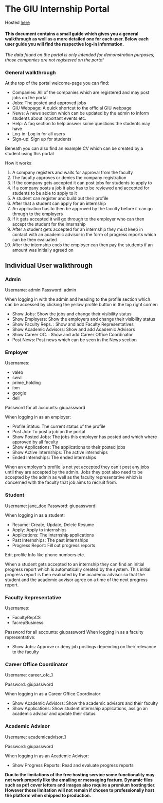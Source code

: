 # The GIU Internship Portal

Hosted [here](https://aqueous-headland-97420.herokuapp.com/)

#### This document contains a small guide which gives you a general walkthrough as well as a more detailed one for each user. Below each user guide you will find the respective log-in information.

*The data found on the portal is only intended for demonstration purposes; those companies are not registered on the
portal*

### General walkthrough

At the top of the portal welcome-page you can find:

- Companies: All of the companies which are registered and may post jobs on the portal
- Jobs: The posted and approved jobs
- GIU Webpage: A quick shortcut to the official GIU webpage
- News: A news section which can be updated by the admin to inform students about important events etc.
- Help: A faq section to help answer some questions the students may have
- Log-in: Log in for all users
- Sign-up: Sign up for students

Beneath you can also find an example CV which can be created by a student using this portal

How it works:

1. A company registers and waits for approval from the faculty
2. The faculty approves or denies the company registration
3. If the company gets accepted it can post jobs for students to apply to
4. If a company posts a job it also has to be reviewed and accepted for students to be able to apply to it
5. A student can register and build out their profile
6. After that a student can apply for an internship
7. An application has to then be approved by the faculty before it can go through to the employers
8. If it gets accepted it will go through to the employer who can then accept the student for the internship
9. After a student gets accepted for an internship they must keep in contact with an academic advisor in the form of
   progress reports which can be then evaluated
10. After the internship ends the employer can then pay the students if an amount was initially agreed on

## Individual User walkthrough

### Admin

Username: admin Password: admin

When logging in with the admin and heading to the profile section which can be accessed by clicking the yellow profile
button in the top right corner:

- Show Jobs: Show the jobs and change their visibility status
- Show Employers: Show the employers and change their visibility status
- Show Faculty Reps. : Show and add Faculty Representatives
- Show Academic Advisors: Show and add Academic Advisors
- Show Career OC. : Show and add Career Office Coordinator
- Post News: Post news which can be seen in the News section

### Employer

Usernames:

- valeo
- swvl
- prime_holding
- ibm
- google
- dell

Password for all accounts: giupassword

When logging in as an employer:

- Profile Status: The current status of the profile
- Post Job: To post a job on the portal
- Show Posted Jobs: The jobs this employer has posted and which where approved by all faculty
- Show Applications: The applications to their posted jobs
- Show Active Internships: The active internships
- Ended Internships: The ended internships

When an employer's profile is not yet accepted they can't post any jobs until they are accepted by the admin. Jobs they
post also need to be accepted by the admin as well as the faculty representative which is concerned with the faculty
that job aims to recruit from.

### Student

Username: jane_doe Password: giupassword

When logging in as a student:

- Resume: Create, Update, Delete Resume
- Apply: Apply to internships
- Applications: The internship applications
- Past Internships: The past internships
- Progress Report: Fill out progress reports

Edit profile Info like phone numbers etc.

When a student gets accepted to an internship they can find an initial progress report which is automatically created by
the system. This initial progress report is then evaluated by the academic advisor so that the student and the academic
advisor agree on a time of the next progress report.

### Faculty Representative

Usernames:

- FacultyRepCS
- facrepBusiness

Password for all accounts: giupassword When logging in as a faculty representative:

- Show Jobs: Approve or deny job postings depending on their relevance to the faculty

### Career Office Coordinator

Username: career_ofc_1

Password: giupassword

When logging in as a Career Office Coordinator:

- Show Academic Advisors: Show the academic advisors and their faculty
- Show Applications: Show student internship applications, assign an academic advisor and update their status

### Academic Advisor

Username: academicadvisor_1

Password: giupassword

When logging in as an Academic Advisor:

- Show Progress Reports: Read and evaluate progress reports

__Duo to the limitations of the free hosting service some functionality may not work properly like the emailing or
messaging feature. Dynamic files such as pdf cover letters and images also require a premium hosting tier. However 
those 
limitation will 
not 
remain if 
chosen to professionally host 
the 
platform 
when shipped
to production.__